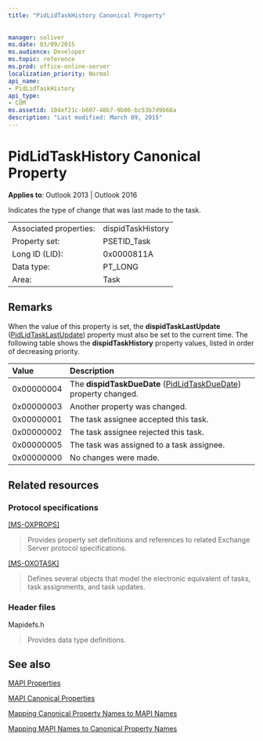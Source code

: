 ```yaml
---
title: "PidLidTaskHistory Canonical Property"
 
 
manager: soliver
ms.date: 03/09/2015
ms.audience: Developer
ms.topic: reference
ms.prod: office-online-server
localization_priority: Normal
api_name:
- PidLidTaskHistory
api_type:
- COM
ms.assetid: 104ef21c-b607-48b7-9b06-bc53b7d9b68a
description: "Last modified: March 09, 2015"
---
```


# PidLidTaskHistory Canonical Property

  
  
**Applies to**: Outlook 2013 | Outlook 2016 
  
Indicates the type of change that was last made to the task.
  
|||
|:-----|:-----|
|Associated properties:  <br/> |dispidTaskHistory  <br/> |
|Property set:  <br/> |PSETID_Task  <br/> |
|Long ID (LID):  <br/> |0x0000811A  <br/> |
|Data type:  <br/> |PT_LONG  <br/> |
|Area:  <br/> |Task  <br/> |
   
## Remarks

When the value of this property is set, the **dispidTaskLastUpdate** ([PidLidTaskLastUpdate](pidlidtasklastupdate-canonical-property.md)) property must also be set to the current time. The following table shows the **dispidTaskHistory** property values, listed in order of decreasing priority. 
  
|**Value**|**Description**|
|:-----|:-----|
|0x00000004  <br/> |The **dispidTaskDueDate** ([PidLidTaskDueDate](pidlidtaskduedate-canonical-property.md)) property changed.  <br/> |
|0x00000003  <br/> |Another property was changed.  <br/> |
|0x00000001  <br/> |The task assignee accepted this task.  <br/> |
|0x00000002  <br/> |The task assignee rejected this task.  <br/> |
|0x00000005  <br/> |The task was assigned to a task assignee.  <br/> |
|0x00000000  <br/> |No changes were made.  <br/> |
   
## Related resources

### Protocol specifications

[[MS-OXPROPS]](https://msdn.microsoft.com/library/f6ab1613-aefe-447d-a49c-18217230b148%28Office.15%29.aspx)
  
> Provides property set definitions and references to related Exchange Server protocol specifications.
    
[[MS-OXOTASK]](https://msdn.microsoft.com/library/55600ec0-6195-4730-8436-59c7931ef27e%28Office.15%29.aspx)
  
> Defines several objects that model the electronic equivalent of tasks, task assignments, and task updates.
    
### Header files

Mapidefs.h
  
> Provides data type definitions.
    
## See also



[MAPI Properties](mapi-properties.md)
  
[MAPI Canonical Properties](mapi-canonical-properties.md)
  
[Mapping Canonical Property Names to MAPI Names](mapping-canonical-property-names-to-mapi-names.md)
  
[Mapping MAPI Names to Canonical Property Names](mapping-mapi-names-to-canonical-property-names.md)

